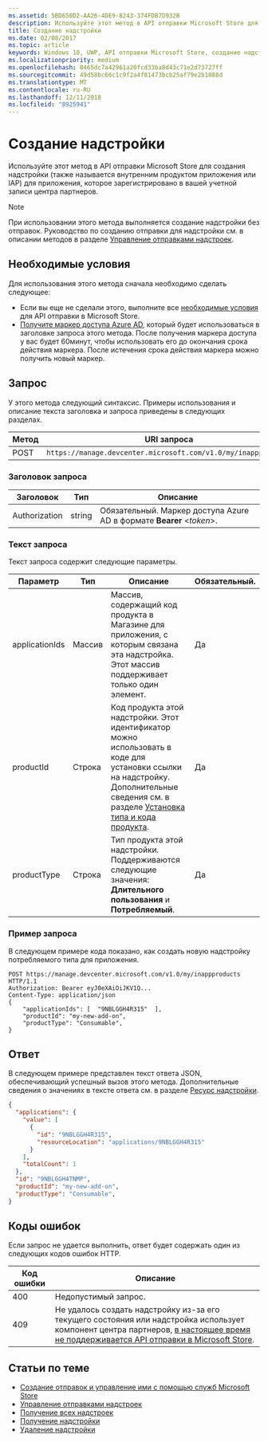 ```yaml
---
ms.assetid: 5BD650D2-AA26-4DE9-8243-374FDB7D932B
description: Используйте этот метод в API отправки Microsoft Store для создания надстройки для приложения, которое зарегистрировано в вашей учетной записи PartnerCenter.
title: Создание надстройки
ms.date: 02/08/2017
ms.topic: article
keywords: Windows 10, UWP, API отправки Microsoft Store, создание надстройки, внутренний продукт приложения, IAP
ms.localizationpriority: medium
ms.openlocfilehash: 8465dc7a42961a20fcd33ba8d43c71e2d73727ff
ms.sourcegitcommit: 49d58bc66c1c9f2a4f81473bcb25af79e2b1088d
ms.translationtype: MT
ms.contentlocale: ru-RU
ms.lasthandoff: 12/11/2018
ms.locfileid: "8925941"
---
```

# <a name="create-an-add-on"></a>Создание надстройки

Используйте этот метод в API отправки Microsoft Store для создания надстройки (также называется внутренним продуктом приложения или IAP) для приложения, которое зарегистрировано в вашей учетной записи центра партнеров.

> [!NOTE]
> При использовании этого метода выполняется создание надстройки без отправок. Руководство по созданию отправки для надстройки см. в описании методов в разделе [Управление отправками надстроек](manage-add-on-submissions.md).

## <a name="prerequisites"></a>Необходимые условия

Для использования этого метода сначала необходимо сделать следующее:

* Если вы еще не сделали этого, выполните все [необходимые условия](create-and-manage-submissions-using-windows-store-services.md#prerequisites) для API отправки в Microsoft Store.
* [Получите маркер доступа Azure AD](create-and-manage-submissions-using-windows-store-services.md#obtain-an-azure-ad-access-token), который будет использоваться в заголовке запроса этого метода. После получения маркера доступа у вас будет 60минут, чтобы использовать его до окончания срока действия маркера. После истечения срока действия маркера можно получить новый маркер.

## <a name="request"></a>Запрос

У этого метода следующий синтаксис. Примеры использования и описание текста заголовка и запроса приведены в следующих разделах.

| Метод | URI запроса                                                      |
|--------|------------------------------------------------------------------|
| POST    | ```https://manage.devcenter.microsoft.com/v1.0/my/inappproducts``` |


### <a name="request-header"></a>Заголовок запроса

| Заголовок        | Тип   | Описание                                                                 |
|---------------|--------|-----------------------------------------------------------------------------|
| Authorization | string | Обязательный. Маркер доступа Azure AD в формате **Bearer** &lt;*token*&gt;. |


### <a name="request-body"></a>Текст запроса

Текст запроса содержит следующие параметры.

|  Параметр  |  Тип  |  Описание  |  Обязательный.  |
|------|------|------|------|
|  applicationIds  |  Массив  |  Массив, содержащий код продукта в Магазине для приложения, с которым связана эта надстройка. Этот массив поддерживает только один элемент.   |  Да  |
|  productId  |  Строка  |  Код продукта этой надстройки. Этот идентификатор можно использовать в коде для установки ссылки на надстройку. Дополнительные сведения см. в разделе [Установка типа и кода продукта](https://msdn.microsoft.com/windows/uwp/publish/set-your-iap-product-id).  |  Да  |
|  productType  |  Строка  |  Тип продукта этой надстройки. Поддерживаются следующие значения: **Длительного пользования** и **Потребляемый**.  |  Да  |


### <a name="request-example"></a>Пример запроса

В следующем примере кода показано, как создать новую надстройку потребляемого типа для приложения.

```syntax
POST https://manage.devcenter.microsoft.com/v1.0/my/inappproducts HTTP/1.1
Authorization: Bearer eyJ0eXAiOiJKV1Q...
Content-Type: application/json
{
    "applicationIds": [  "9NBLGGH4R315"  ],
    "productId": "my-new-add-on",
    "productType": "Consumable",
}
```

## <a name="response"></a>Ответ

В следующем примере представлен текст ответа JSON, обеспечивающий успешный вызов этого метода. Дополнительные сведения о значениях в тексте ответа см. в разделе [Ресурс надстройки](manage-add-ons.md#add-on-object).

```json
{
  "applications": {
    "value": [
      {
        "id": "9NBLGGH4R315",
        "resourceLocation": "applications/9NBLGGH4R315"
      }
    ],
    "totalCount": 1
  },
  "id": "9NBLGGH4TNMP",
  "productId": "my-new-add-on",
  "productType": "Consumable",
}
```

## <a name="error-codes"></a>Коды ошибок

Если запрос не удается выполнить, ответ будет содержать один из следующих кодов ошибок HTTP.

| Код ошибки |  Описание                                                                                                                                                                           |
|--------|------------------|
| 400  | Недопустимый запрос. |
| 409  | Не удалось создать надстройку из-за его текущего состояния или надстройка использует компонент центра партнеров, [в настоящее время не поддерживается API отправки в Microsoft Store](create-and-manage-submissions-using-windows-store-services.md#not_supported). |   


## <a name="related-topics"></a>Статьи по теме

* [Создание отправок и управление ими с помощью служб Microsoft Store](create-and-manage-submissions-using-windows-store-services.md)
* [Управление отправками надстроек](manage-add-on-submissions.md)
* [Получение всех надстроек](get-all-add-ons.md)
* [Получение надстройки](get-an-add-on.md)
* [Удаление надстройки](delete-an-add-on.md)
